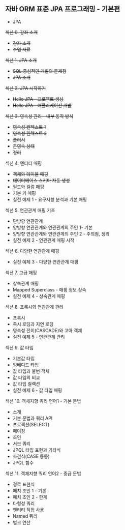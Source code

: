 ## 자바 ORM 표준 JPA 프로그래밍 - 기본편

+ JPA

~~섹션 0. 강좌 소개~~
+ ~~강좌 소개~~
+ ~~수업 자료~~

~~섹션 1. JPA 소개~~
+ ~~SQL 중심적인 개발의 문제점~~
+ ~~JPA 소개~~

~~섹션 2. JPA 시작하기~~
+ ~~Hello JPA - 프로젝트 생성~~
+ ~~Hello JPA - 애플리케이션 개발~~

~~섹션 3. 영속성 관리 - 내부 동작 방식~~
+ ~~영속성 컨텍스트 1~~
+ ~~영속성 컨텍스트 2~~
+ ~~플러시~~
+ ~~준영속 상태~~
+ ~~정리~~

섹션 4. 엔티티 매핑
+ ~~객체와 테이블 매핑~~
+ ~~데이터베이스 스키마 자동 생성~~
+ 필드와 컬럼 매핑
+ 기본 키 매핑
+ 실전 예제 1 - 요구사항 분석과 기본 매핑

섹션 5. 연관관계 매핑 기초
+ 단방향 연관관계
+ 양방향 연관관계와 연관관계의 주인 1- 기본
+ 양방향 연관관계와 연관관계의 주인 2 - 주의점, 정리
+ 실전 예제 2 - 연관관계 매핑 시작

섹션 6. 다양한 연관관계 매핑
+ 실전 예제 3 - 다양한 연관관계 매핑

섹션 7. 고급 매핑
+ 상속관계 매핑
+ Mapped Superclass - 매핑 정보 상속
+ 실전 예제 4 - 상속관계 매핑

섹션 8. 프록시와 연관관계 관리
+ 프록시
+ 즉시 로딩과 지연 로딩
+ 영속성 전이(CASCADE)와 고아 객체
+ 실전 예제 5 - 연관관계 관리

섹션 9. 값 타입
+ 기본값 타입
+ 임베디드 타입
+ 값 타입과 불변 객체
+ 값 타입의 비교
+ 값 타입 컬렉션
+ 실전 예제 6 - 값 타입 매핑

섹션 10. 객체지향 쿼리 언어1 - 기본 문법
+ 소개
+ 기본 문법과 쿼리 API
+ 프로젝션(SELECT)
+ 페이징
+ 조인
+ 서브 쿼리
+ JPQL 타입 표현과 기타식
+ 조건식(CASE 등등)
+ JPQL 함수

섹션 11. 객체지향 쿼리 언어2 - 중급 문법
+ 경로 표현식
+ 페치 조인 1 - 기본
+ 페치 조인 2 - 한계
+ 다형성 쿼리
+ 엔티티 직접 사용
+ Named 쿼리
+ 벌크 연산
